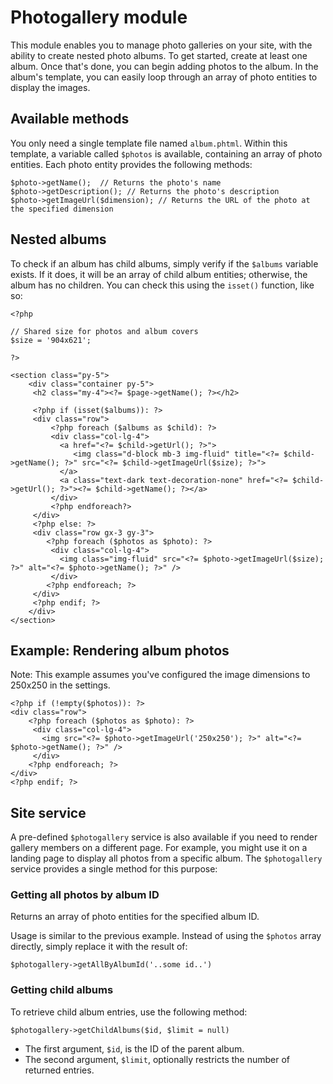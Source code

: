 
Photogallery module
=====

This module enables you to manage photo galleries on your site, with the ability to create nested photo albums. To get started, create at least one album. Once that's done, you can begin adding photos to the album. In the album's template, you can easily loop through an array of photo entities to display the images.

## Available methods

You only need a single template file named `album.phtml`.  Within this template, a variable called `$photos` is available, containing an array of photo entities. Each photo entity provides the following methods:

    $photo->getName();  // Returns the photo's name
    $photo->getDescription(); // Returns the photo's description
    $photo->getImageUrl($dimension); // Returns the URL of the photo at the specified dimension

## Nested albums

To check if an album has child albums, simply verify if the `$albums` variable exists. If it does, it will be an array of child album entities; otherwise, the album has no children. You can check this using the `isset()` function, like so:
 

    <?php
    
    // Shared size for photos and album covers
    $size = '904x621';
    
    ?>
    
    <section class="py-5">
        <div class="container py-5">
         <h2 class="my-4"><?= $page->getName(); ?></h2>
         
         <?php if (isset($albums)): ?>
         <div class="row">
             <?php foreach ($albums as $child): ?>
             <div class="col-lg-4">
               <a href="<?= $child->getUrl(); ?>">
                  <img class="d-block mb-3 img-fluid" title="<?= $child->getName(); ?>" src="<?= $child->getImageUrl($size); ?>">
               </a>
               <a class="text-dark text-decoration-none" href="<?= $child->getUrl(); ?>"><?= $child->getName(); ?></a>
             </div>
             <?php endforeach?>
         </div>
         <?php else: ?>
         <div class="row gx-3 gy-3">
            <?php foreach ($photos as $photo): ?>
             <div class="col-lg-4">
               <img class="img-fluid" src="<?= $photo->getImageUrl($size); ?>" alt="<?= $photo->getName(); ?>" />
             </div>
            <?php endforeach; ?>
         </div>
         <?php endif; ?>
        </div>
    </section>

## Example: Rendering album photos

Note: This example assumes you've configured the image dimensions to 250x250 in the settings.

    <?php if (!empty($photos)): ?>
    <div class="row">
	    <?php foreach ($photos as $photo): ?>
	     <div class="col-lg-4">
	       <img src="<?= $photo->getImageUrl('250x250'); ?>" alt="<?= $photo->getName(); ?>" />
	     </div>
	    <?php endforeach; ?>
    </div>
    <?php endif; ?>

## Site service

A pre-defined `$photogallery` service is also available if you need to render gallery members on a different page. For example, you might use it on a landing page to display all photos from a specific album. The `$photogallery` service provides a single method for this purpose:

### Getting all photos by album ID

Returns an array of photo entities for the specified album ID.

Usage is similar to the previous example. Instead of using the `$photos` array directly, simply replace it with the result of:

`$photogallery->getAllByAlbumId('..some id..')`

### Getting child albums

To retrieve child album entries, use the following method:

`$photogallery->getChildAlbums($id, $limit = null)`

-   The first argument, `$id`, is the ID of the parent album. 
-   The second argument, `$limit`, optionally restricts the number of returned entries.

